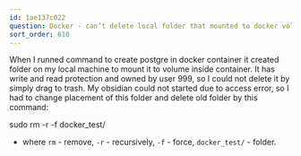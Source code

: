 ```yaml
---
id: 1ae137c022
question: Docker - can’t delete local folder that mounted to docker volume
sort_order: 610
---
```


When I runned command to create postgre in docker container it created folder on my local machine to mount it to volume inside container. It has write and read protection and owned by user 999, so I could not delete it by simply drag to trash.  My obsidian could not started due to access error, so I had to change placement of this folder and delete old folder by this command:

sudo rm -r -f docker_test/

- where `rm` - remove, `-r` - recursively, `-f` - force, `docker_test/` - folder.

